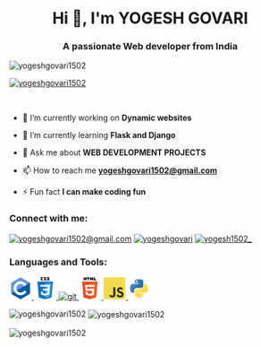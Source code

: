 <h1 align="center">Hi 👋, I'm YOGESH GOVARI</h1>
<h3 align="center">A passionate Web developer from India</h3>

<p align="left"> <img src="https://komarev.com/ghpvc/?username=yogeshgovari1502&label=Profile%20views&color=0e75b6&style=flat" alt="yogeshgovari1502" /> </p>

<p align="left"> <a href="https://github.com/ryo-ma/github-profile-trophy"><img src="https://github-profile-trophy.vercel.app/?username=yogeshgovari1502" alt="yogeshgovari1502" /></a> </p>

<p align="left"> <a href="https://twitter.com/" target="blank"><img src="https://img.shields.io/twitter/follow/?logo=twitter&style=for-the-badge" alt="" /></a> </p>

- 🔭 I’m currently working on **Dynamic websites**

- 🌱 I’m currently learning **Flask and Django**

- 💬 Ask me about **WEB DEVELOPMENT PROJECTS**

- 📫 How to reach me **yogeshgovari1502@gmail.com**

- ⚡ Fun fact **I can make coding fun**

<h3 align="left">Connect with me:</h3>
<p align="left">
<a href="https://linkedin.com/in/yogeshgovari1502@gmail.com" target="blank"><img align="center" src="https://raw.githubusercontent.com/rahuldkjain/github-profile-readme-generator/master/src/images/icons/Social/linked-in-alt.svg" alt="yogeshgovari1502@gmail.com" height="30" width="40" /></a>
<a href="https://fb.com/yogeshgovari" target="blank"><img align="center" src="https://raw.githubusercontent.com/rahuldkjain/github-profile-readme-generator/master/src/images/icons/Social/facebook.svg" alt="yogeshgovari" height="30" width="40" /></a>
<a href="https://instagram.com/yogesh1502_" target="blank"><img align="center" src="https://raw.githubusercontent.com/rahuldkjain/github-profile-readme-generator/master/src/images/icons/Social/instagram.svg" alt="yogesh1502_" height="30" width="40" /></a>
</p>

<h3 align="left">Languages and Tools:</h3>
<p align="left"> <a href="https://www.cprogramming.com/" target="_blank"> <img src="https://raw.githubusercontent.com/devicons/devicon/master/icons/c/c-original.svg" alt="c" width="40" height="40"/> </a> <a href="https://www.w3schools.com/css/" target="_blank"> <img src="https://raw.githubusercontent.com/devicons/devicon/master/icons/css3/css3-original-wordmark.svg" alt="css3" width="40" height="40"/> </a> <a href="https://git-scm.com/" target="_blank"> <img src="https://www.vectorlogo.zone/logos/git-scm/git-scm-icon.svg" alt="git" width="40" height="40"/> </a> <a href="https://www.w3.org/html/" target="_blank"> <img src="https://raw.githubusercontent.com/devicons/devicon/master/icons/html5/html5-original-wordmark.svg" alt="html5" width="40" height="40"/> </a> <a href="https://developer.mozilla.org/en-US/docs/Web/JavaScript" target="_blank"> <img src="https://raw.githubusercontent.com/devicons/devicon/master/icons/javascript/javascript-original.svg" alt="javascript" width="40" height="40"/> </a> <a href="https://www.python.org" target="_blank"> <img src="https://raw.githubusercontent.com/devicons/devicon/master/icons/python/python-original.svg" alt="python" width="40" height="40"/> </a> </p>

<p><img align="left" src="https://github-readme-stats.vercel.app/api/top-langs?username=yogeshgovari1502&show_icons=true&locale=en&layout=compact" alt="yogeshgovari1502" /></p>

<p>&nbsp;<img align="center" src="https://github-readme-stats.vercel.app/api?username=yogeshgovari1502&show_icons=true&locale=en" alt="yogeshgovari1502" /></p>

<p><img align="center" src="https://github-readme-streak-stats.herokuapp.com/?user=yogeshgovari1502&" alt="yogeshgovari1502" /></p>
